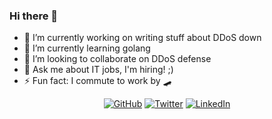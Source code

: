 ### Hi there 👋

- 🔭 I’m currently working on writing stuff about DDoS down
- 🌱 I’m currently learning golang
- 👯 I’m looking to collaborate on DDoS defense
- 💬 Ask me about IT jobs, I'm hiring! ;)
- ⚡ Fun fact: I commute to work by 🛹

<p align="center">
<a href="https://github.com/craig"><img src="https://img.shields.io/github/followers/craig.svg?label=GitHub&style=social" alt="GitHub"></a>
<a href="https://twitter.com/dercraig"><img src="https://img.shields.io/twitter/follow/dercraig?label=Twitter&style=social" alt="Twitter"></a>
<a href="https://www.linkedin.com/in/stefan-behte-221188104/"><img src="https://img.shields.io/badge/LinkedIn--_.svg?style=social&logo=linkedin" alt="LinkedIn"></a>
  
